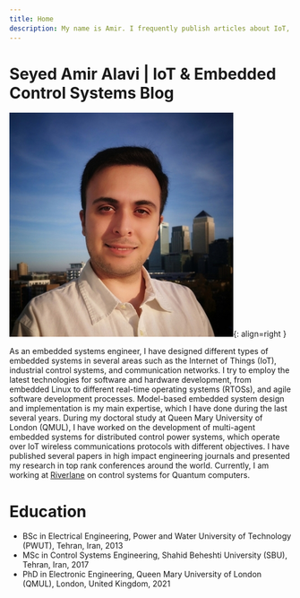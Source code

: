 ```yaml
---
title: Home
description: My name is Amir. I frequently publish articles about IoT, control systems, and embedded software development on this website based on my latest research experience.
---
```


# Seyed Amir Alavi | IoT & Embedded Control Systems Blog 

![Seyed Amir Alavi Photo](images/seyed-amir-alavi.jpeg){: align=right }

As an embedded systems engineer, I have designed different types of embedded systems in several areas such as the Internet of Things (IoT), industrial control systems, and communication networks. I try to employ the latest technologies for software and hardware development, from embedded Linux to different real-time operating systems (RTOSs), and agile software development processes. Model-based embedded system design and implementation is my main expertise, which I have done during the last several years. During my doctoral study at Queen Mary University of London (QMUL), I have worked on the development of multi-agent embedded systems for distributed control power systems, which operate over IoT wireless communications protocols with different objectives. I have published several papers in high impact engineering journals and presented my research in top rank conferences around the world. Currently, I am working at [Riverlane](https://www.riverlane.com/) on control systems for Quantum computers.

# Education
- BSc in Electrical Engineering, Power and Water University of Technology (PWUT), Tehran, Iran, 2013
- MSc in Control Systems Engineering, Shahid Beheshti University (SBU), Tehran, Iran, 2017
- PhD in Electronic Engineering, Queen Mary University of London (QMUL), London, United Kingdom, 2021

